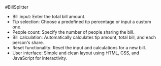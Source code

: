 #BillSplitter
- Bill input: Enter the total bill amount.
- Tip selection: Choose a predefined tip percentage or input a custom one.
- People count: Specify the number of people sharing the bill.
- Bill calculation: Automatically calculates tip amount, total bill, and each person's share.
- Reset functionality: Reset the input and calculations for a new bill.
- User interface: Simple and clean layout using HTML, CSS, and JavaScript for interactivity.
